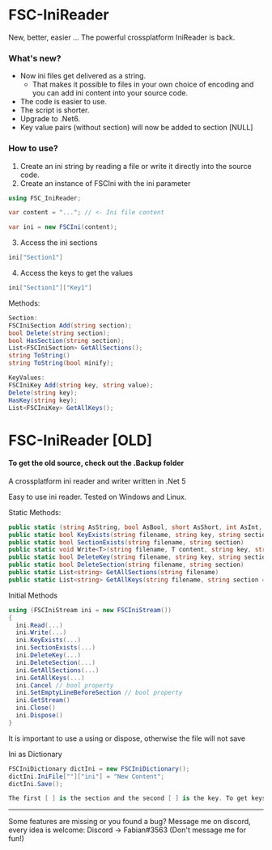 # FSC-IniReader
New, better, easier ...
The powerful crossplatform IniReader is back.

### What's new?
- Now ini files get delivered as a string. 
    - That makes it possible to files in your own choice of encoding and you can add ini content into your source code.
- The code is easier to use.
- The script is shorter.
- Upgrade to .Net6.
- Key value pairs (without section) will now be added to section [NULL]

### How to use?
1. Create an ini string by reading a file or write it directly into the source code.
2. Create an instance of FSCIni with the ini parameter
```cs
using FSC_IniReader;

var content = "..."; // <- Ini file content

var ini = new FSCIni(content);
```
3. Access the ini sections
```cs
ini["Section1"]
```
4. Access the keys to get the values
```cs
ini["Section1"]["Key1"]
```

Methods:
```cs
Section:
FSCIniSection Add(string section);
bool Delete(string section);
bool HasSection(string section);
List<FSCIniSection> GetAllSections();
string ToString()
string ToString(bool minify);

KeyValues:
FSCIniKey Add(string key, string value);
Delete(string key);
HasKey(string key);
List<FSCIniKey> GetAllKeys();
```

# FSC-IniReader [OLD]
#### To get the old source, check out the .Backup folder
A crossplatform ini reader and writer written in .Net 5

Easy to use ini reader. Tested on Windows and Linux.

Static Methods:
```cs
public static (string AsString, bool AsBool, short AsShort, int AsInt, long AsLong, float AsFloat, double AsDouble) Read(string filename, string key, string section = null)
public static bool KeyExists(string filename, string key, string section = null)
public static bool SectionExists(string filename, string section)
public static void Write<T>(string filename, T content, string key, string section = null)
public static bool DeleteKey(string filename, string key, string section = null)
public static bool DeleteSection(string filename, string section)
public static List<string> GetAllSections(string filename)
public static List<string> GetAllKeys(string filename, string section = "")
```

Initial Methods
```cs
using (FSCIniStream ini = new FSCIniStream())
{
  ini.Read(...)
  ini.Write(...)
  ini.KeyExists(...)
  ini.SectionExists(...)
  ini.DeleteKey(...)
  ini.DeleteSection(...)
  ini.GetAllSections(...)
  ini.GetAllKeys(...)
  ini.Cancel // bool property
  ini.SetEmptyLineBeforeSection // bool property
  ini.GetStream()
  ini.Close()
  ini.Dispose()
}
```
It is important to use a using or dispose, otherwise the file will not save

Ini as Dictionary
```cs
FSCIniDictionary dictIni = new FSCIniDictionary();
dictIni.IniFile[""]["ini"] = "New Content";
dictIni.Save();

The first [ ] is the section and the second [ ] is the key. To get keys without section, leave the section empty [""]
```

---
Some features are missing or you found a bug? Message me on discord, every idea is welcome: Discord -> Fabian#3563 (Don't message me for fun!)
